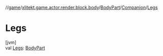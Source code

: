 //[game](../../../../index.md)/[xlitekt.game.actor.render.block.body](../../index.md)/[BodyPart](../index.md)/[Companion](index.md)/[Legs](-legs.md)

# Legs

[jvm]\
val [Legs](-legs.md): [BodyPart](../index.md)
